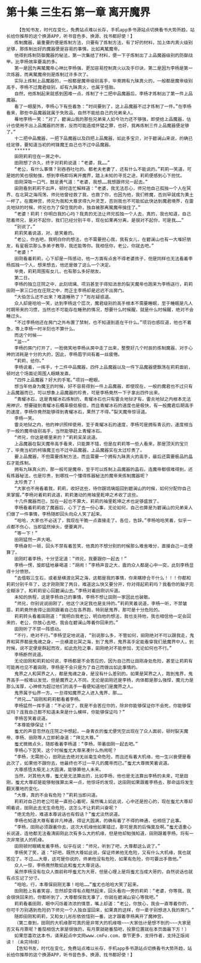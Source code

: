 # 第十集 三生石 第一章 离开魔界
        【告知书友，时代在变化，免费站点难以长存，手机app多书源站点切换看书大势所趋，站长给你推荐的这个换源APP，听书音色多、换源、找书都好使！】
       炼制魔器，最重要的便是炼制方法，只要有了炼制方法，有了好的材料，加上体内真火级别足够，那炼制出好的魔器便是容易的事情，比如离檒魔帝。
       他得到炼制防御魔器的秘法，第一次集结了材料，便一下子炼制出了上品魔器级别的防御战甲。比李杨效率要高的多。
       第一是因为离檒魔帝心神比李杨强，更加容易控制真火以及手印诀，第二是因为李杨是第一次炼器，而离檒魔帝则是炼制过许多次了。
       实际上炼制上品魔器的，一般都是魔帝级别高手，毕竟拥有九昧真火的，一般都是魔帝级别高手，李杨不过魔君级别，却有九昧真火，也属于怪胎。
       自然，他炼制起来就感到困难一点，炼制了十二把中品魔器后，李杨才炼制出了第一件上品魔器。
       看了一眼屋外，李杨心下有些着急：“时间要到了，这上品魔器不过才炼制了一件。”在李杨看来，那些中品魔器就属于失败品，自然不能给自己的兄弟亲人。
       蓦地李杨一笑：“对了，碧澜山我的那些兄弟亲人如今功力还不够强，即使给上品魔器，估计也使用不出上品魔器的厉害，反而可能造成怀璧之罪，也好，我再炼制三件上品魔器便足够了。”
       十二把中品魔器，一把下品魔器以及四把上品魔器，如此多宝贝，对于碧澜山来说，的确已经足够，要知道当初的柯锋魔王自己也不过中品魔器。
       ******
       田刚莉莉住在一房之中。
       田刚想了许久，终于对莉莉说道：“老婆，我……”
       “老公，有什么事情？别吞吞吐吐的。都老夫老妻了，还有什么不能说的。”莉莉一笑道，可是她的笑也很勉强，想到李杨即将离开魔界，踏上未知的寻觅之途，莉莉便感到心下担忧。
       田刚深吸一口气，鼓足勇气道：“老婆，我想……我想跟师兄一起去。”
       田刚看到莉莉不出声，顿时连忙解释道：“老婆，我无法忍心，师兄他自己孤独一个人在冥界、在北冥之海闯荡，师兄他曾经救了我，也救了你，也因为他，我们修魔，否则早就成为黄土一杯了。在魔神宫，师兄为我和大尊求得九叶灵芝，否则我也不可能如此快达到魔君境界，在雷炎地狱的时候，师兄也为了保住我的命，独自被那离檒魔帝擒住了。”
       “老婆！莉莉！你明白我的心吗？我真的无法让师兄孤独一个人去，真的，我也知道，自己陪着师兄，是对不起你，我们已经分别千年，现在如果再分离，是很对不起你，可是我……”
       “别说了。”
       莉莉笑着说道，对，是笑着的。
       “老公，你去吧，我明白你的想法，也不需要担心我，我有女儿，在碧澜山也有一大堆好朋友，有星极宗那么多弟子教导，我还能等你。我相信你，老公，你就去吧。”
       “老婆！”
       田刚看着莉莉，心下却是一阵感动，他一方面有点舍不得老婆孩子，但是同样也无法看着李杨孤独一个人，想来想去，他还是做了这么一个决定。
       毕竟，莉莉周围有女儿，也有那么多好朋友。
       第二日。
       李杨的独立庄院之中，此刻琉璃、项羽甚至于得知消息的裂天魔帝也跑来为李杨送行，莉莉田刚一家三口也在庄院之中，而正主李杨却是迟迟不出房门。
       “大伯怎么还不出来？难道睡熟了？”彤彤疑惑道。
       众人却是哈哈一笑，达到李杨这个层次，魔君级别的高手根本不需要睡眠，至于睡眠是凡人时期带来的习惯，当然也不可能存在睡熟的情况，想要什么时候醒，就是什么时候醒，绝对不会睡过头。
       “不过李杨他还在房门之外布置了禁制，也不知道到底在干什么。”项羽也感叹道，他也不着急，等上李杨一时半刻也不算什么。
       而这个时候——
       “滋~~”
       李杨的房门打开了，一脸微笑地李杨从房中走了出来，整整好几个时辰的炼制魔器，对于心神的消耗是十分的大的，因此，李杨眉宇间有着一丝疲倦。
       “莉莉，给你。”
       李杨说着，一挥手，十二件中品魔器，四件上品魔器以及一件下品魔器便飘荡在莉莉面前，顿时这个场面论周围人眼睛发直。
       “四件上品魔器？好大的手笔。”项羽一瞪眼。
       想当年他身为魔王的时候，好不容易得到一件上品魔器，即使现在，一般的魔君也不过只有上品魔器而已，可以想象上品魔器的珍贵，可是李杨竟然一下子拿出四件出来。
       “青耀冰石，这是青耀冰石炼制的，青耀冰石也只有雷炎地狱才有，雷炎地狱之内根本无法用神识，想要碰到青耀冰石概率极低极低，而且青耀冰石的速度也是极快，有一般魔君后期高手的速度，李杨你竟然能够得到青耀冰石，果然了不得。”裂天魔帝惊讶道。
       李杨一笑。
       雷炎地狱之内，他的神识照样使用，至于青耀冰石的速度，李杨可是拥有青云的，速度相当于一般的魔帝级别高手，当然能够赶上青耀冰石。
       “师兄，你这是哪里来的？”莉莉呆呆说道。
       上品魔器在裂天魔帝高手看来，只能算不错，但是在莉莉等一些人看来，那是顶天的宝贝了，毕竟当初的柯锋魔王也不过中品魔器，上品魔器实在太过珍贵了。
       要上品魔器，不但需要炼制方法，而且需要一个拥有九昧真火的高手，最后还需要极品的晶石才能炼制。
       拥有九昧真火的，那一般可是魔帝，至于可以炼制上品魔器的晶石，连魔帝都很难得到，还有炼器秘法，也是珍贵，到哪找一个懂得炼器秘法的魔帝来炼制魔器呢？
       太珍贵了！
       “大家也不用看着我，莉莉，收好这些，待你跟琉璃姐回到碧澜山的时候，如何分配你自己来掌握。”李杨对着莉莉说道，莉莉激动的用袖里乾坤之术收了这些。
       十几件魔器而已，加在一起也不算大，莉莉的袖里乾坤之术也足够盛放了。
       李杨看着莉莉收了魔器后，心下了去一份心事，无论如何，自己也算是为碧澜山的兄弟亲人们做了一件事情，李杨随即回头向众人笑了起来。
       “哈哈，大家也不必送了，我现在干脆一点直接走了。各位，告辞。”李杨哈哈笑着，似乎一点都不伤心，当即猛然掉头，便要离开。
       “等一下！”
       田刚猛然一声大喝。
       李杨身形一顿，回头不禁有着苦笑，他真的不想分别的时候那么难舍难分，直接自己一走便算了。
       田刚盯着李杨，十分坚定道：“师兄，我要跟你一起去！”
       李杨一愣，旋即猛地暴喝道：“胡闹！”李杨声音之大，震的众人都是心中一突，此刻李杨显得十分愤怒。
       “去借取三生石，或者是横渡北冥之海，这都是我的事情，你来瞎掺合干什么！！！你都和莉莉分别千年了，这才刚刚聚了两日，难道这么快又要分开，你对得起莉莉吗？我看你的脑子完全糊涂了，和莉莉安心回碧澜山去。”李杨对着田刚训斥道。
       未知的旅程，这是李杨自己的事情，李杨不想让田刚一家因此也破散。
       “师兄，你别说说田刚了，他这个决定我也是支持的。”莉莉笑着说道，李杨一听，不禁皱眉，莉莉竟然舍得让田刚跟着自己在各界跑，特别是鬼界，那可是十分危险的。
       莉莉转头看着田刚道：“我明白我老公，明白他的想法，我也支持他，我也相信他一定会回来的，老公，你放心去吧，我会在碧澜山等着你回来的。”
       田刚听了不禁一阵感动。
       “不行，绝对不行。”李杨坚定地说道，“别说那么多，不管如何，田刚绝对不可以跟我走，鬼界和冥界都是鬼魂之身，一旦横渡北冥之海，到了鬼界，鬼界高手定能看穿我们是魔界中人，到时候，说不定便是群起而攻，如此危险之事，田刚绝对不能参加，无论如何也不行。”
       李杨断然说道。
       无论田刚和莉莉如何说，李杨都是不会答应的，因为自己而让田刚身处危险，甚至让莉莉有可能再也见不着田刚，李杨是不会只是为了自己而做出如此事情的。
       鬼界之人和冥界之人，都是鬼魂之身，是没有什么差别的。如果是冥界之人，跑到鬼界，鬼界高手一般难以发觉。但是魔界之人不同，无论是田刚还是李杨，肉体都是那么强悍，魔元力是那么浑厚，心神修为超过他们的高手一看便知道他们是魔界之人。
       鬼界属于仙界一方，一旦得知魔界之人进入鬼界，那……
       “师兄……”田刚和莉莉都看着李杨。
       李杨猛然一挥手道：“不必说了，我是不会答应你的，除非你能够保证你不会死，你能够保证吗？连我自己都不知道未来是什么模样，你能够保证吗？”
       李杨苦笑着说道。
       “本尊能够保证！”
       蚩尤的声音忽然在庄院之中想起，一身青衣的蚩尤便凭空出现在了众人面前，顿时裂天魔帝、李杨、田刚等人立即躬身道：“拜见大尊。”
       蚩尤微微点头，随即看着李杨道：“李杨，带着田刚一起去吧。”
       李杨心下苦笑，这个时候蚩尤大尊来凑什么热闹呢？
       “李杨，无需担心，田刚此去绝对无丝毫生命危险，而且还有着大机缘，他一生兴衰便是看此次了，如果他不跟你去，他最终也不过一平凡的魔帝而已。”蚩尤大尊微笑着说道。
       大尊感悟太极无上大圆满，能够算他人未来。
       当然，对其他大尊，蚩尤是无法算出的，比如李杨，他也是无法算出李杨的未来，可是田刚，蚩尤大尊却是能够勉强算出来一点，他惊讶的发现，这田刚如果跟着李杨去，那命运将发生翻天覆地的变化。
       “大尊，真的不会有危险？”莉莉当即问道。
       莉莉对自己的老公可是一直担心着呢，虽然嘴上如此说，心中还是担心的，现在蚩尤大尊却明着说，田刚此去无生命危险，这怎么不让莉莉兴奋呢？
       “绝无危险，难道本尊说话也有假话？”蚩尤淡然说道。
       李杨也知道大尊有着非凡神通，得证大圆满，的确有着了不得的神通，也相信了此事。
       “李杨，田刚必须跟着你去，这次大机缘他如果错过，那可是真的后悔莫及啊。”蚩尤语重心长说道，连他都无法看清田刚此次有多么大的机缘，但是他却勉强知道，田刚跟着李杨，将有一次非常骇人的机缘。
       田刚顿时眼睛发着李杨，似乎在说：“师兄，听到了吧，大尊都这么说了。”
       李杨笑了笑，道：“好吧，既然大尊如此说，保证师弟他无危险，又有什么大机缘，我也就答应了。不过……大尊，这可是你说的，师弟他没有危险，如果有危险，你可要出手救他。”
       众人一惊，李杨竟然敢如此和蚩尤大尊说话。
       虽然李杨没有在众人面前称呼蚩尤为大哥，但是心理上是将蚩尤当成大哥的，自然说话也就有点忘记了分寸。
       “哈哈，行，本尊保田刚无事！哈哈……”蚩尤也哈哈大笑了起来。
       田刚脸上有着笑容，忽然却变得有点黯然起来，回头看向一旁的莉莉：“老婆，你等我，我会很快回来的，你都听到了，大尊都保我无事了，你就在碧澜山安心等我吧。”
       莉莉看着田刚，眼中闪烁着浓浓的情意，嘴上却道：“老公，你放心，我会一直等着你的，你可千万别遇到危险扔下师兄一个人独自溜回来，如果真的这样，你一辈子别想进入我的房门。”
       随即田刚和莉莉，又和女儿彤彤依依惜别一番，这才跟着李杨离开了魔神宫。
       （第二章到，田刚的大机缘那可真的是非常大的机缘哦~~~大家估计是想不到的~~~大家是否又有月票呢？番茄相信大家是很强的，有月票就砸番茄吧，投票位置就在本页面最下方！）
       如果您喜欢这本书，请来起点中文网www.cmFu.com，章节更多，支持作者，支持正版阅读！（未完待续）
       【告知书友，时代在变化，免费站点难以长存，手机app多书源站点切换看书大势所趋，站长给你推荐的这个换源APP，听书音色多、换源、找书都好使！】
